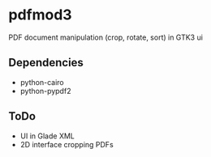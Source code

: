 # pdfmod3
PDF document manipulation (crop, rotate, sort) in GTK3 ui

## Dependencies
* python-cairo
* python-pypdf2

## ToDo
* UI in Glade XML
* 2D interface cropping PDFs
